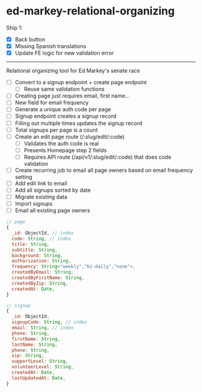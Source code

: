 # ed-markey-relational-organizing

Ship 1:
- [x] Back button
- [x] Missing Spanish translations
- [x] Update FE logic for new validation error

-----

Relational organizing tool for Ed Markey's senate race

- [ ] Convert to a signup endpoint + create page endpoint
  - [ ] Reuse same validation functions
- [ ] Creating page just requires email, first name...
 - [ ] New field for email frequency
 - [ ] Generate a unique auth code per page
- [ ] Signup endpoint creates a signup record
 - [ ] Filling out multiple times updates the signup record
 - [ ] Total signups per page is a count
- [ ] Create an edit page route (/:slug/edit/:code)
  - [ ] Validates the auth code is real
  - [ ] Presents Homepage step 2 fields
  - [ ] Requires API route (/api/v1/:slug/edit/:code) that does code validation
- [ ] Create recurring job to email all page owners based on email frequency setting
 - [ ] Add edit link to email
 - [ ] Add all signups sorted by date
- [ ] Migrate existing data
 - [ ] Import signups
 - [ ] Email all existing page owners

```js
// page
{
  _id: ObjectId, // index
  code: String, // index
  title: String,
  subtitle: String,
  background: String,
  authorization: String,
  frequency: String<"weekly","bi-daily","none">,
  createdByEmail: String,
  createdByFirstName: String,
  createdByZip: String,
  createdAt: Date,
}

// signup
{
  _id: ObjectId,
  signupCode: String, // index
  email: String, // index
  phone: String,
  firstName: String,
  lastName: String,
  phone: String,
  zip: String,
  supportLevel: String,
  volunteerLevel: String,
  createdAt: Date,
  lastUpdatedAt: Date,
}
```
